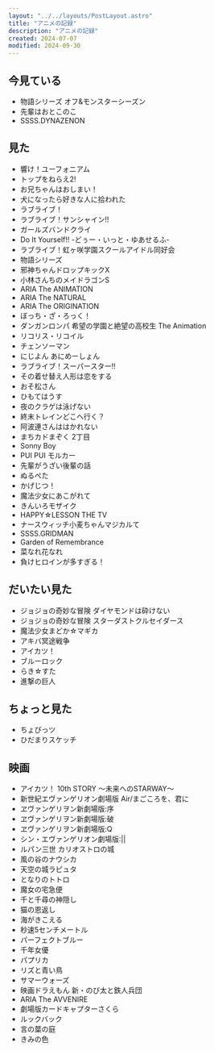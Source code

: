 ```yaml
---
layout: "../../layouts/PostLayout.astro"
title: "アニメの記録"
description: "アニメの記録"
created: 2024-07-07
modified: 2024-09-30
---
```


## 今見ている

- 物語シリーズ オフ&モンスターシーズン
- 先輩はおとこのこ
- SSSS.DYNAZENON

## 見た

- 響け！ユーフォニアム
- トップをねらえ2!
- お兄ちゃんはおしまい！
- 犬になったら好きな人に拾われた
- ラブライブ！
- ラブライブ！サンシャイン!!
- ガールズバンドクライ
- Do It Yourself!! -どぅー・いっと・ゆあせるふ-
- ラブライブ！虹ヶ咲学園スクールアイドル同好会
- 物語シリーズ
- 邪神ちゃんドロップキックX
- 小林さんちのメイドラゴンS
- ARIA The ANIMATION
- ARIA The NATURAL
- ARIA The ORIGINATION
- ぼっち・ざ・ろっく！
- ダンガンロンパ 希望の学園と絶望の高校生 The Animation
- リコリス・リコイル
- チェンソーマン
- にじよん あにめーしょん
- ラブライブ！スーパースター!!
- その着せ替え人形は恋をする
- おそ松さん
- ひもてはうす
- 夜のクラゲは泳げない
- 終末トレインどこへ行く？
- 阿波連さんははかれない
- まちカドまぞく 2丁目
- Sonny Boy
- PUI PUI モルカー
- 先輩がうざい後輩の話
- ぬるぺた
- かげじつ！
- 魔法少女にあこがれて
- きんいろモザイク
- HAPPY☆LESSON THE TV
- ナースウィッチ小麦ちゃんマジカルて
- SSSS.GRIDMAN
- Garden of Remembrance
- 菜なれ花なれ
- 負けヒロインが多すぎる！

## だいたい見た

- ジョジョの奇妙な冒険 ダイヤモンドは砕けない
- ジョジョの奇妙な冒険 スターダストクルセイダース
- 魔法少女まどか☆マギカ
- アキバ冥途戦争
- アイカツ！
- ブルーロック
- らき☆すた
- 進撃の巨人

## ちょっと見た

- ちょびっツ
- ひだまりスケッチ

## 映画

- アイカツ！ 10th STORY 〜未来へのSTARWAY〜
- 新世紀エヴァンゲリオン劇場版 Air/まごころを、君に
- ヱヴァンゲリヲン新劇場版:序
- ヱヴァンゲリヲン新劇場版:破
- ヱヴァンゲリヲン新劇場版:Q
- シン・エヴァンゲリオン劇場版:||
- ルパン三世 カリオストロの城
- 風の谷のナウシカ
- 天空の城ラピュタ
- となりのトトロ
- 魔女の宅急便
- 千と千尋の神隠し
- 猫の恩返し
- 海がきこえる
- 秒速5センチメートル
- パーフェクトブルー
- 千年女優
- パプリカ
- リズと青い鳥
- サマーウォーズ
- 映画ドラえもん 新・のび太と鉄人兵団
- ARIA The AVVENIRE
- 劇場版カードキャプターさくら
- ルックバック
- 言の葉の庭
- きみの色